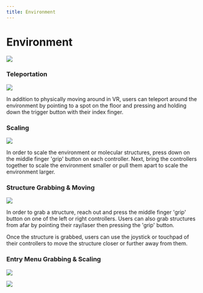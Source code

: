 ```yaml
---
title: Environment
---
```


# Environment

![](/assets/features-page/collaboration.gif)

### Teleportation

![](/assets/navigating-page/Teleportation.gif)

In addition to physically moving around in VR, users can teleport around the environment by pointing to a spot on the floor and pressing and holding down the trigger button with their index finger.

### Scaling

![](/assets/navigating-page/Scale_Molecule.gif)

In order to scale the environment or molecular structures, press down on the middle finger 'grip' button on each controller. Next, bring the controllers together to scale the environment smaller or pull them apart to scale the environment larger.

### Structure Grabbing & Moving

![](/assets/navigating-page/Grab_Molecule.gif)

In order to grab a structure, reach out and press the middle finger 'grip' button on one of the left or right controllers. Users can also grab structures from afar by pointing their ray/laser then pressing the 'grip' button.

Once the structure is grabbed, users can use the joystick or touchpad of their controllers to move the structure closer or further away from them.

### Entry Menu Grabbing & Scaling

![](/assets/navigating-page/Grab_Menu.gif)

![](/assets/navigating-page/Scale_Menu.gif)
